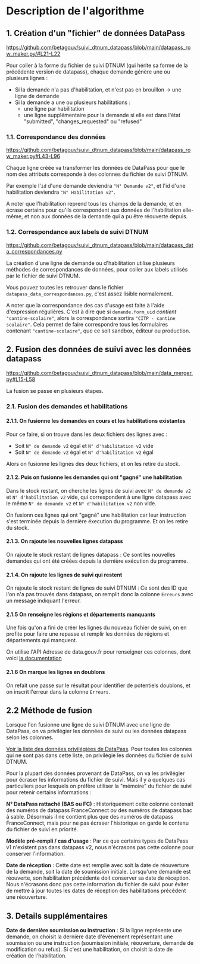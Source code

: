 # Description de l'algorithme

## 1. Création d'un "fichier" de données DataPass

https://github.com/betagouv/suivi_dtnum_datapass/blob/main/datapass_row_maker.py/#L21-L22

Pour coller à la forme du fichier de suivi DTNUM (qui hérite sa forme de la précédente version de datapass), chaque demande génère une ou plusieurs lignes :

- Si la demande n'a pas d'habilitation, et n'est pas en brouillon -> une ligne de demande
- Si la demande a une ou plusieurs habilitations :
  - une ligne par habilitation
  - une ligne supplémentaire pour la demande si elle est dans l'état "submitted", "changes_requested" ou "refused"

### 1.1. Correspondance des données

https://github.com/betagouv/suivi_dtnum_datapass/blob/main/datapass_row_maker.py#L43-L96

Chaque ligne créée va transformer les données de DataPass pour que le nom des attributs corresponde à des colonnes du fichier de suivi DTNUM.

Par exemple l'`id` d'une demande deviendra `"N° Demande v2"`, et l'id d'une habilitation deviendra `"N° Habilitation v2"`.

A noter que l'habilitation reprend tous les champs de la demande, et en écrase certains pour qu'ils correspondent aux données de l'habilitation elle-même, et non aux données de la demande qui a pu être réouverte depuis.

### 1.2. Correspondance aux labels de suivi DTNUM

https://github.com/betagouv/suivi_dtnum_datapass/blob/main/datapass_data_correspondances.py

La création d'une ligne de demande ou d'habilitation utilise plusieurs méthodes de correspondances de données, pour coller aux labels utilisés par le fichier de suivi DTNUM.

Vous pouvez toutes les retrouver dans le fichier `datapass_data_correspondances.py`, c'est assez lisible normalement.

A noter que la correspondance des cas d'usage est faite à l'aide d'expression régulières. C'est à dire que si `demande.form_uid` _contient_ `"cantine-scolaire"`, alors la correspondance sortira `"CITP - cantine scolaire"`. Cela permet de faire correspondre tous les formulaires contenant `"cantine-scolaire"`, que ce soit sandbox, éditeur ou production.

## 2. Fusion des données de suivi avec les données datapass

https://github.com/betagouv/suivi_dtnum_datapass/blob/main/data_merger.py#L15-L58

La fusion se passe en plusieurs étapes.

### 2.1. Fusion des demandes et habilitations

#### 2.1.1. On fusionne les demandes en cours et les habilitations existantes

Pour ce faire, si on trouve dans les deux fichiers des lignes avec :
- Soit `N° de demande v2` égal et `N° d'habilitation v2` vide
- Soit `N° de demande v2` égal et `N° d'habilitation v2` égal

Alors on fusionne les lignes des deux fichiers, et on les retire du stock.

#### 2.1.2. Puis on fusionne les demandes qui ont "gagné" une habilitation

Dans le stock restant, on cherche les lignes de suivi avec `N° de demande v2` et `N° d'habilitation v2` vide, qui correspondent à une ligne datapass avec le même `N° de demande v2` et `N° d'habilitation v2` non vide.

On fusionn ces lignes qui ont "gagné" une habilitation car leur instruction s'est terminée depuis la dernière éxecution du programme. Et on les retire du stock.

#### 2.1.3. On rajoute les nouvelles lignes datapass

On rajoute le stock restant de lignes datapass : Ce sont les nouvelles demandes qui ont été créées depuis la dernière exécution du programme.

#### 2.1.4. On rajoute les lignes de suivi qui restent

On rajoute le stock restant de lignes de suivi DTNUM : Ce sont des ID que l'on n'a pas trouvés dans datapass, on remplit donc la colonne `Erreurs` avec un message indiquant l'erreur.

#### 2.1.5 On renseigne les régions et départements manquants

Une fois qu'on a fini de créer les lignes du nouveau fichier de suivi, on en profite pour faire une repasse et remplir les données de régions et départements qui manquent.

On utilise l'API Adresse de data.gouv.fr pour renseigner ces colonnes, dont voici [la documentation](https://adresse.data.gouv.fr/outils/api-doc/adresse)

#### 2.1.6 On marque les lignes en doublons

On refait une passe sur le résultat pour identifier de potentiels doublons, et on inscrit l'erreur dans la colonne `Erreurs`.


## 2.2 Méthode de fusion

Lorsque l'on fusionne une ligne de suivi DTNUM avec une ligne de DataPass, on va privilégier les données de suivi ou les données datapass selon les colonnes.

[Voir la liste des données privilégiées de DataPass](https://github.com/betagouv/suivi_dtnum_datapass/blob/main/data_merger.py/#L6-L7). Pour toutes les colonnes qui ne sont pas dans cette liste, on privilégie les données du fichier de suivi DTNUM.

Pour la plupart des données provenant de DataPass, on va les privilégier pour écraser les informations du fichier de suivi. Mais il y a quelques cas particuliers pour lesquels on préfère utiliser la "mémoire" du fichier de suivi pour retenir certains informations :

**N° DataPass rattaché (BAS ou FC)** : Historiquement cette colonne contenait des numéros de datapass FranceConnect _ou_ des numéros de datapass bac à sable. Désormais il ne contient plus que des numéros de datapass FranceConnect, mais pour ne pas écraser l'historique on garde le contenu du fichier de suivi en priorité.

**Modèle pré-rempli / cas d'usage** : Par ce que certains types de DataPass v1 n'existent pas dans datapass v2, nous n'écrasons pas cette colonne pour conserver l'information.

**Date de réception** : Cette date est remplie avec soit la date de réouverture de la demande, soit la date de soumission initiale. Lorsqu'une demande est réouverte, son habilitation précédente doit conserver sa date de réception. Nous n'écrasons donc pas cette information du fichier de suivi pour éviter de mettre à jour toutes les dates de réception des habilitations précédent une réouverture.


## 3. Details supplémentaires

**Date de dernière soumission ou instruction** : Si la ligne représente une demande, on choisit la dernière date d'évènement représentant une soumission ou une instruction (soumission initiale, réouverture, demande de modification ou refus). Si c'est une habilitation, on choisit la date de création de l'habilitation.

